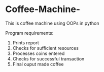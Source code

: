 # Coffee-Machine-
This is coffee machine using OOPs  in python

Program requirements:
1. Prints report
2. Checks for sufficient resources
3. Processes coins entered
4. Checks for successful transaction
5. Final ouput made coffee
